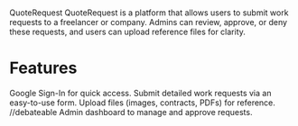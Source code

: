 # 
QuoteRequest
QuoteRequest is a platform that allows users to submit work requests to a
freelancer or company. Admins can review, approve, or deny these requests, and
users can upload reference files for clarity.
# Features

Google Sign-In for quick access.
Submit detailed work requests via an easy-to-use form.
Upload files (images, contracts, PDFs) for reference. //debateable
Admin dashboard to manage and approve requests.